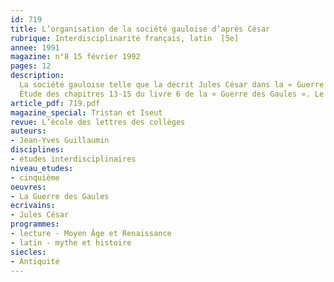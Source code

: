 ```yaml
---
id: 719
title: L’organisation de la société gauloise d’après César 
rubrique: Interdisciplinarité français, latin  [5e]
annee: 1991
magazine: n°8 15 février 1992
pages: 12
description: 
  La société gauloise telle que la décrit Jules César dans la « Guerre des Gaules » comporte nombre de similitudes avec la société médiévale de « Tristan et Iseut ».
  Étude des chapitres 13-15 du livre 6 de la « Guerre des Gaules ». Le passage est reproduit en latin et en français à la fin de l’article.
article_pdf: 719.pdf
magazine_special: Tristan et Iseut
revue: L’école des lettres des collèges
auteurs:
- Jean-Yves Guillaumin
disciplines:
- études interdisciplinaires
niveau_etudes:
- cinquième
oeuvres:
- La Guerre des Gaules
ecrivains:
- Jules César
programmes:
- lecture - Moyen Âge et Renaissance
- latin - mythe et histoire
siecles:
- Antiquité
---
```

